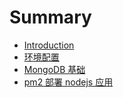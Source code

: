 # Summary

* [Introduction](README.md)
* [环境配置](environment.md)
* [MongoDB 基础](mongodb-ji-chu.md)
* [pm2 部署 nodejs 应用](pm2_deploy.md)

